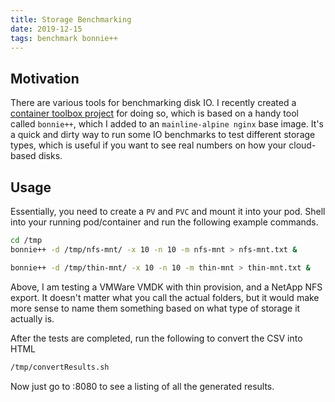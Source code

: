 ```yaml
---
title: Storage Benchmarking
date: 2019-12-15
tags: benchmark bonnie++
---
```


## Motivation

There are various tools for benchmarking disk IO.  I recently created a [container toolbox project](https://github.com/sqtran/container-toolbox) for doing so, which is based on a handy tool called `bonnie++`, which I added to an `mainline-alpine nginx` base image.  It's a quick and dirty way to run some IO benchmarks to test different storage types, which is useful if you want to see real numbers on how your cloud-based disks.


## Usage
Essentially, you need to create a `PV` and `PVC` and mount it into your pod.  Shell into your running pod/container and run the following example commands.

```bash
cd /tmp
bonnie++ -d /tmp/nfs-mnt/ -x 10 -n 10 -m nfs-mnt > nfs-mnt.txt &

bonnie++ -d /tmp/thin-mnt/ -x 10 -n 10 -m thin-mnt > thin-mnt.txt &
```

Above, I am testing a VMWare VMDK with thin provision, and a NetApp NFS export.  It doesn't matter what you call the actual folders, but it would make more sense to name them something based on what type of storage it actually is.

After the tests are completed, run the following to convert the CSV into HTML
```bash
/tmp/convertResults.sh
```

Now just go to <server>:8080 to see a listing of all the generated results.
